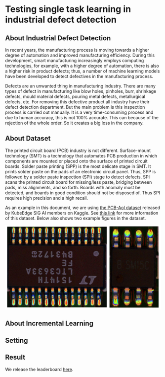 # Testing single task learning in industrial defect detection

## About Industrial Defect Detection 

In recent years, the manufacturing process is moving towards a higher degree of automation and improved manufacturing efficiency. During this development, smart manufacturing increasingly employs computing technologies, for example, with a higher degree of automation, there is also a higher risk in product defects; thus, a number of machine learning models have been developed to detect defectives in the manufacturing process.  

Defects are an unwanted thing in manufacturing industry. There are many types of defect in manufacturing like blow holes, pinholes, burr, shrinkage defects, mould material defects, pouring metal defects, metallurgical defects, etc. For removing this defective product all industry have their defect detection department. But the main problem is this inspection process is carried out manually. It is a very time-consuming process and due to human accuracy, this is not 100\% accurate. This can because of the rejection of the whole order. So it creates a big loss in the company.

## About Dataset

The printed circuit board (PCB) industry is not different. Surface-mount technology (SMT) is a technology that automates PCB production in which components are mounted or placed onto the surface of printed circuit boards. Solder paste printing (SPP) is the most delicate stage in SMT. It prints solder paste on the pads of an electronic circuit panel. Thus, SPP is followed by a solder paste inspection (SPI) stage to detect defects. SPI scans the printed circuit board for missing/less paste, bridging between pads, miss alignments, and so forth. Boards with anomaly must be detected, and boards in good condition should not be disposed of. Thus SPI requires high precision and a high recall. 

As an example in this document, we are using [the PCB-AoI dataset](https://www.kaggle.com/datasets/kubeedgeianvs/pcb-aoi) released by KubeEdge SIG AI members on Kaggle. See [this link](../scenarios/industrial-defect-detection/pcb-aoi.md) for more information of this dataset. Below also shows two example figures in the dataset. 

![](images/PCB-AoI_example.png)

## About Incremental Learning

## Setting

## Result 

We release the leaderboard [here](../leaderboards/leaderboard-in-industrial-defect-detection-of-PCB-AoI/leaderboard-of-single-task-learning.md).